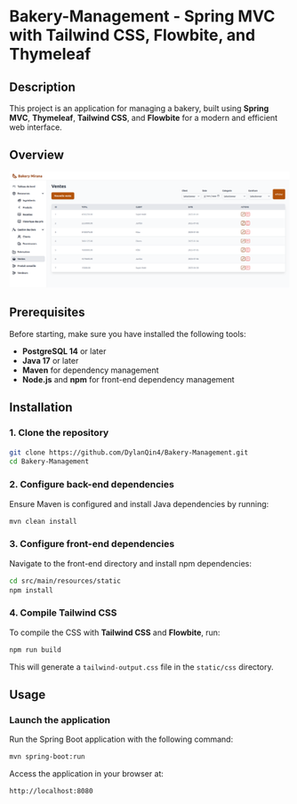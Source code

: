 # Bakery-Management - Spring MVC with Tailwind CSS, Flowbite, and Thymeleaf

## Description
This project is an application for managing a bakery, built using **Spring MVC**, **Thymeleaf**, **Tailwind CSS**, and **Flowbite** for a modern and efficient web interface.

## Overview

![Tableau de Bord](./overview.png)

## Prerequisites
Before starting, make sure you have installed the following tools:

- **PostgreSQL 14** or later
- **Java 17** or later
- **Maven** for dependency management
- **Node.js** and **npm** for front-end dependency management

## Installation

### 1. Clone the repository
```bash
git clone https://github.com/DylanQin4/Bakery-Management.git
cd Bakery-Management
```

### 2. Configure back-end dependencies
Ensure Maven is configured and install Java dependencies by running:
```bash
mvn clean install
```

### 3. Configure front-end dependencies
Navigate to the front-end directory and install npm dependencies:

```bash
cd src/main/resources/static
npm install
```

### 4. Compile Tailwind CSS
To compile the CSS with **Tailwind CSS** and **Flowbite**, run:

```bash
npm run build
```

This will generate a `tailwind-output.css` file in the `static/css` directory.

## Usage

### Launch the application
Run the Spring Boot application with the following command:
```bash
mvn spring-boot:run
```

Access the application in your browser at:
```
http://localhost:8080
```
